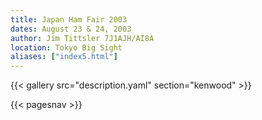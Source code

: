 ```yaml
---
title: Japan Ham Fair 2003
dates: August 23 & 24, 2003
author: Jim Tittsler 7J1AJH/AI8A
location: Tokyo Big Sight
aliases: ["index5.html"]
---
```


{{< gallery src="description.yaml" section="kenwood" >}}

{{< pagesnav >}}
